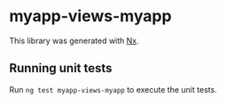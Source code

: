 # myapp-views-myapp

This library was generated with [Nx](https://nx.dev).

## Running unit tests

Run `ng test myapp-views-myapp` to execute the unit tests.
